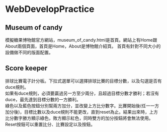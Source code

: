 # WebDevelopPractice

## Museum of candy  
模擬糖果博物館官方網站，museum_of_candy.html是首頁。網站上有Home跟About兩個頁面，首頁是Home，About是博物館介紹頁。 首頁有針對不同大小的設備做不同的版面配置。  

## Score keeper  
排球比賽電子計分板。下拉式選單可以選擇排球比賽的目標分數，以及勾選是否有duce規則。  
如果有duce規則，必須要贏過另一方至少兩分，且超過目標分數才勝利；若沒有duce，最先達到目標分數的一方勝利。  
綠色以及藍色按鈕分別幫兩方加分，並改變上方比分數字。比賽開始後(任一一方加分後)，目標比數以及duce規則不能更改，直到reset為止。結果出來時，上方比分數字勝方顯示綠色，敗方顯示紅色，同時雙方的加分按鈕將會無法使用。Reset按鈕可以重置比分、比賽設定以及按鈕。  
